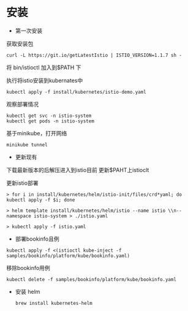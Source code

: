 # 安装

* 第一次安装

获取安装包

```text
curl -L https://git.io/getLatestIstio | ISTIO_VERSION=1.1.7 sh -
```

将 bin/istioctl 加入到$PATH 下

执行将istio安装到kubernates中

```text
kubectl apply -f install/kubernetes/istio-demo.yaml
```

观察部署情况

```text
kubectl get svc -n istio-system
kubectl get pods -n istio-system
```

基于minikube，打开网络

```text
minikube tunnel
```

* 更新现有

下载最新版本的后解压进入到istio目前 更新$PAHT上istioclt

更新istio部署

```text
> for i in install/kubernetes/helm/istio-init/files/crd*yaml; do kubectl apply -f $i; done

> helm template install/kubernetes/helm/istio --name istio \\n--namespace istio-system > ./istio.yaml

> kubectl apply -f istio.yaml
```

* 部署bookinfo且例

```text
kubectl apply -f <(istioctl kube-inject -f samples/bookinfo/platform/kube/bookinfo.yaml)
```

移除bookinfo用例

```text
kubectl delete -f samples/bookinfo/platform/kube/bookinfo.yaml
```

* 安装 helm

  ```text
  brew install kubernetes-helm
  ```

